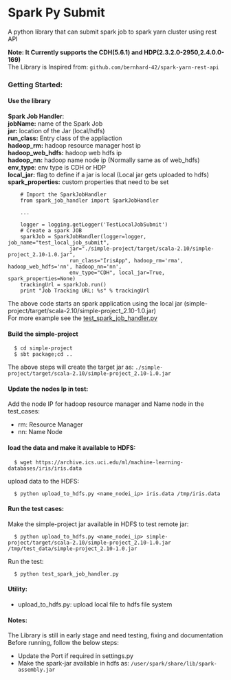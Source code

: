 # Spark Py Submit #

A python library that can submit spark job to spark yarn cluster using rest API   

**Note: It Currently supports the CDH(5.6.1) and HDP(2.3.2.0-2950,2.4.0.0-169)**   
       The Library is Inspired from: `github.com/bernhard-42/spark-yarn-rest-api`  

### Getting Started:

#### Use the library
**Spark Job Handler**:  
**jobName:** name of the Spark Job   
**jar:** location of the Jar (local/hdfs)  
**run_class:** Entry class of the appliaction   
**hadoop_rm:** hadoop resource manager host ip  
**hadoop_web_hdfs:** hadoop web hdfs ip   
**hadoop_nn:** hadoop name node ip (Normally same as of web_hdfs)  
**env_type**: env type is CDH or HDP  
**local_jar:** flag to define if a jar is local (Local jar gets uploaded to hdfs)  
**spark_properties:** custom properties that need to be set  

```
	# Import the SparkJobHandler
	from spark_job_handler import SparkJobHandler

	...

	logger = logging.getLogger('TestLocalJobSubmit')
	# Create a spark JOB
	sparkJob = SparkJobHandler(logger=logger, job_name="test_local_job_submit", 
					jar="./simple-project/target/scala-2.10/simple-project_2.10-1.0.jar",
					run_class="IrisApp", hadoop_rm='rma', hadoop_web_hdfs='nn', hadoop_nn='nn',
					env_type="CDH", local_jar=True, spark_properties=None)
	trackingUrl = sparkJob.run()
	print "Job Tracking URL: %s" % trackingUrl
```
The above code starts an spark application using the local jar (simple-project/target/scala-2.10/simple-project_2.10-1.0.jar)  
For more example see the [test_spark_job_handler.py](https://github.com/s8sg/spark-py-submit/blob/master/test_spark_job_handler.py)  

#### Build the simple-project
```
  $ cd simple-project
  $ sbt package;cd ..
```
The above steps will create the target jar as: `./simple-project/target/scala-2.10/simple-project_2.10-1.0.jar`

#### Update the nodes Ip in test:
Add the node IP for hadoop resource manager and Name node in the test_cases:   
* rm: Resource Manager
* nn: Name Node

#### load the data and make it available to HDFS:
```
  $ wget https://archive.ics.uci.edu/ml/machine-learning-databases/iris/iris.data
```
upload data to the HDFS:  
```
  $ python upload_to_hdfs.py <name_nodei_ip> iris.data /tmp/iris.data
```

#### Run the test cases:
Make the simple-project jar available in HDFS to test remote jar:
```
  $ python upload_to_hdfs.py <name_nodei_ip> simple-project/target/scala-2.10/simple-project_2.10-1.0.jar /tmp/test_data/simple-project_2.10-1.0.jar
```
Run the test: 
```
  $ python test_spark_job_handler.py 
```

#### Utility:
* upload_to_hdfs.py: upload local file to hdfs file system

#### Notes: 
The Library is still in early stage and need testing, fixing and documentation   
Before running, follow the below steps:   
* Update the Port if required in settings.py  
* Make the spark-jar available in hdfs as: `/user/spark/share/lib/spark-assembly.jar`
